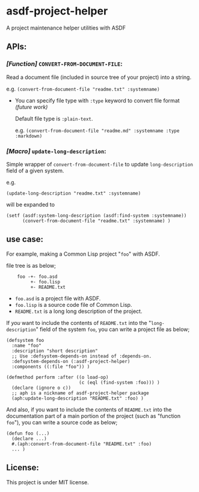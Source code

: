 asdf-project-helper
===================

A project maintenance helper utilities with ASDF

## APIs:

### *[Function]* `CONVERT-FROM-DOCUMENT-FILE`:

Read a document file (included in source tree of your project) into a string.

e.g. `(convert-from-document-file "readme.txt" :systemname)`

* You can specify file type with `:type` keyword to convert file format *(future work)*

  Default file type is `:plain-text`.

  e.g. `(convert-from-document-file "readme.md" :systemname :type :markdown)`

### *[Macro]* `update-long-description`:

Simple wrapper of `convert-from-document-file` to update `long-description` field of a given system.

e.g.

    (update-long-description "readme.txt" :systemname)

will be expanded to

    (setf (asdf:system-long-description (asdf:find-system :systemname))
          (convert-from-document-file "readme.txt" :systemname) )


## use case:
For example, making a Common Lisp project "`foo`" with ASDF.

file tree is as below;

        foo -+- foo.asd
             +- foo.lisp
             +- README.txt

* `foo.asd` is a project file with ASDF.
* `foo.lisp` is a source code file of Common Lisp.
* `README.txt` is a long long description of the project.

If *you* want to include the contents of `README.txt` into the "`long-description`" field of the system `foo`, you can write a project file as below;

    (defsystem foo
      :name "foo"
      :description "short description"
      ;; Use :defsystem-depends-on instead of :depends-on.
      :defsystem-depends-on (:asdf-project-helper)
      :components ((:file "foo")) )

    (defmethod perform :after ((o load-op)
                               (c (eql (find-system :foo))) )
      (declare (ignore o c))
      ;; aph is a nickname of asdf-project-helper package
      (aph:update-long-description "README.txt" :foo) )      

And also, if you want to include the contents of `README.txt` into the documentation part of a main portion of the project (such as "function `foo`"), you can write a source code as below;

    (defun foo (...)
      (declare ...)
      #.(aph:convert-from-document-file "README.txt" :foo)
      ... )

## License:
This project is under MIT license.
